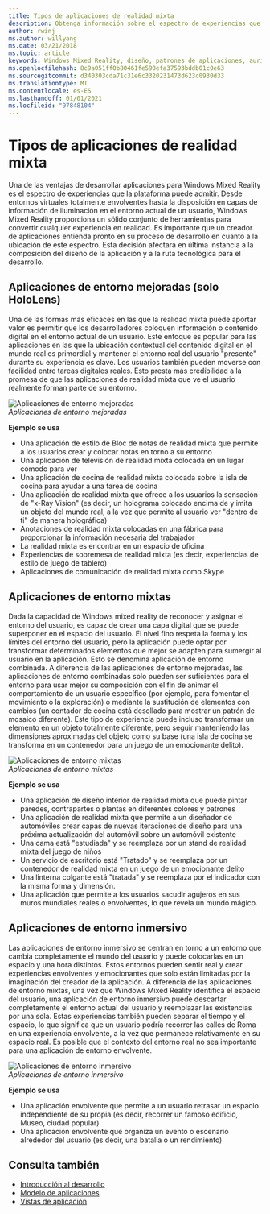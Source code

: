 ```yaml
---
title: Tipos de aplicaciones de realidad mixta
description: Obtenga información sobre el espectro de experiencias que puede admitir la plataforma de realidad mixta, desde entornos totalmente envolventes para aclarar la distribución de la información en el entorno actual de un usuario.
author: rwinj
ms.author: willyang
ms.date: 03/21/2018
ms.topic: article
keywords: Windows Mixed Reality, diseño, patrones de aplicaciones, auriculares de realidad mixta, auriculares de realidad mixta de Windows, auriculares de realidad virtual, HoloLens
ms.openlocfilehash: 8c9a051ff0b80461fe590efa37593bddb01c0e63
ms.sourcegitcommit: d340303cda71c31e6c3320231473d623c0930d33
ms.translationtype: MT
ms.contentlocale: es-ES
ms.lasthandoff: 01/01/2021
ms.locfileid: "97848104"
---
```

# <a name="types-of-mixed-reality-apps"></a>Tipos de aplicaciones de realidad mixta

Una de las ventajas de desarrollar aplicaciones para Windows Mixed Reality es el espectro de experiencias que la plataforma puede admitir. Desde entornos virtuales totalmente envolventes hasta la disposición en capas de información de iluminación en el entorno actual de un usuario, Windows Mixed Reality proporciona un sólido conjunto de herramientas para convertir cualquier experiencia en realidad. Es importante que un creador de aplicaciones entienda pronto en su proceso de desarrollo en cuanto a la ubicación de este espectro. Esta decisión afectará en última instancia a la composición del diseño de la aplicación y a la ruta tecnológica para el desarrollo.

## <a name="enhanced-environment-apps-hololens-only"></a>Aplicaciones de entorno mejoradas (solo HoloLens)

Una de las formas más eficaces en las que la realidad mixta puede aportar valor es permitir que los desarrolladores coloquen información o contenido digital en el entorno actual de un usuario. Este enfoque es popular para las aplicaciones en las que la ubicación contextual del contenido digital en el mundo real es primordial y mantener el entorno real del usuario "presente" durante su experiencia es clave. Los usuarios también pueden moverse con facilidad entre tareas digitales reales. Esto presta más credibilidad a la promesa de que las aplicaciones de realidad mixta que ve el usuario realmente forman parte de su entorno.

![Aplicaciones de entorno mejoradas](images/enhancedenvironmentapps-640px.jpg)<br>
*Aplicaciones de entorno mejoradas*

**Ejemplo se usa**
* Una aplicación de estilo de Bloc de notas de realidad mixta que permite a los usuarios crear y colocar notas en torno a su entorno
* Una aplicación de televisión de realidad mixta colocada en un lugar cómodo para ver
* Una aplicación de cocina de realidad mixta colocada sobre la isla de cocina para ayudar a una tarea de cocina
* Una aplicación de realidad mixta que ofrece a los usuarios la sensación de "x-Ray Vision" (es decir, un holograma colocado encima de y imita un objeto del mundo real, a la vez que permite al usuario ver "dentro de ti" de manera holográfica)
* Anotaciones de realidad mixta colocadas en una fábrica para proporcionar la información necesaria del trabajador
* La realidad mixta es encontrar en un espacio de oficina
* Experiencias de sobremesa de realidad mixta (es decir, experiencias de estilo de juego de tablero)
* Aplicaciones de comunicación de realidad mixta como Skype

## <a name="blended-environment-apps"></a>Aplicaciones de entorno mixtas

Dada la capacidad de Windows mixed reality de reconocer y asignar el entorno del usuario, es capaz de crear una capa digital que se puede superponer en el espacio del usuario. El nivel fino respeta la forma y los límites del entorno del usuario, pero la aplicación puede optar por transformar determinados elementos que mejor se adapten para sumergir al usuario en la aplicación. Esto se denomina aplicación de entorno combinada. A diferencia de las aplicaciones de entorno mejoradas, las aplicaciones de entorno combinadas solo pueden ser suficientes para el entorno para usar mejor su composición con el fin de animar el comportamiento de un usuario específico (por ejemplo, para fomentar el movimiento o la exploración) o mediante la sustitución de elementos con cambios (un contador de cocina está desollado para mostrar un patrón de mosaico diferente). Este tipo de experiencia puede incluso transformar un elemento en un objeto totalmente diferente, pero seguir manteniendo las dimensiones aproximadas del objeto como su base (una isla de cocina se transforma en un contenedor para un juego de un emocionante delito).

![Aplicaciones de entorno mixtas](images/blendedenvironmentapps-640px.jpg)<br>
*Aplicaciones de entorno mixtas*

**Ejemplo se usa**
* Una aplicación de diseño interior de realidad mixta que puede pintar paredes, contrapartes o plantas en diferentes colores y patrones
* Una aplicación de realidad mixta que permite a un diseñador de automóviles crear capas de nuevas iteraciones de diseño para una próxima actualización del automóvil sobre un automóvil existente
* Una cama está "estudiada" y se reemplaza por un stand de realidad mixta del juego de niños
* Un servicio de escritorio está "Tratado" y se reemplaza por un contenedor de realidad mixta en un juego de un emocionante delito
* Una linterna colgante está "tratada" y se reemplaza por el indicador con la misma forma y dimensión.
* Una aplicación que permite a los usuarios sacudir agujeros en sus muros mundiales reales o envolventes, lo que revela un mundo mágico.

## <a name="immersive-environment-apps"></a>Aplicaciones de entorno inmersivo

Las aplicaciones de entorno inmersivo se centran en torno a un entorno que cambia completamente el mundo del usuario y puede colocarlas en un espacio y una hora distintos. Estos entornos pueden sentir real y crear experiencias envolventes y emocionantes que solo están limitadas por la imaginación del creador de la aplicación. A diferencia de las aplicaciones de entorno mixtas, una vez que Windows Mixed Reality identifica el espacio del usuario, una aplicación de entorno inmersivo puede descartar completamente el entorno actual del usuario y reemplazar las existencias por una sola. Estas experiencias también pueden separar el tiempo y el espacio, lo que significa que un usuario podría recorrer las calles de Roma en una experiencia envolvente, a la vez que permanece relativamente en su espacio real. Es posible que el contexto del entorno real no sea importante para una aplicación de entorno envolvente.

![Aplicaciones de entorno inmersivo](images/windows-mixed-reality-640px.jpg)<br>
*Aplicaciones de entorno inmersivo*

**Ejemplo se usa**
* Una aplicación envolvente que permite a un usuario retrasar un espacio independiente de su propia (es decir, recorrer un famoso edificio, Museo, ciudad popular)
* Una aplicación envolvente que organiza un evento o escenario alrededor del usuario (es decir, una batalla o un rendimiento)

## <a name="see-also"></a>Consulta también

* [Introducción al desarrollo](../develop/development.md)
* [Modelo de aplicaciones](app-model.md)
* [Vistas de aplicación](app-views.md)

